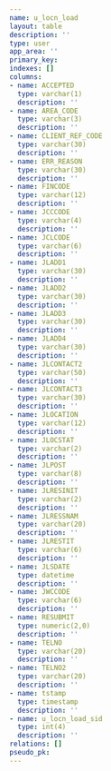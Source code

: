 ```yaml
---
name: u_locn_load
layout: table
description: ''
type: user
app_area: ''
primary_key: 
indexes: []
columns:
- name: ACCEPTED
  type: varchar(1)
  description: ''
- name: AREA_CODE
  type: varchar(3)
  description: ''
- name: CLIENT_REF_CODE
  type: varchar(30)
  description: ''
- name: ERR_REASON
  type: varchar(30)
  description: ''
- name: FINCODE
  type: varchar(12)
  description: ''
- name: JCCCODE
  type: varchar(4)
  description: ''
- name: JCLCODE
  type: varchar(6)
  description: ''
- name: JLADD1
  type: varchar(30)
  description: ''
- name: JLADD2
  type: varchar(30)
  description: ''
- name: JLADD3
  type: varchar(30)
  description: ''
- name: JLADD4
  type: varchar(30)
  description: ''
- name: JLCONTACT2
  type: varchar(50)
  description: ''
- name: JLCONTACT3
  type: varchar(30)
  description: ''
- name: JLOCATION
  type: varchar(12)
  description: ''
- name: JLOCSTAT
  type: varchar(2)
  description: ''
- name: JLPOST
  type: varchar(8)
  description: ''
- name: JLRESINIT
  type: varchar(2)
  description: ''
- name: JLRESSNAM
  type: varchar(20)
  description: ''
- name: JLRESTIT
  type: varchar(6)
  description: ''
- name: JLSDATE
  type: datetime
  description: ''
- name: JWCCODE
  type: varchar(6)
  description: ''
- name: RESUBMIT
  type: numeric(2,0)
  description: ''
- name: TELNO
  type: varchar(20)
  description: ''
- name: TELNO2
  type: varchar(20)
  description: ''
- name: tstamp
  type: timestamp
  description: ''
- name: u_locn_load_sid
  type: int(4)
  description: ''
relations: []
pseudo_pk: 
---
```



